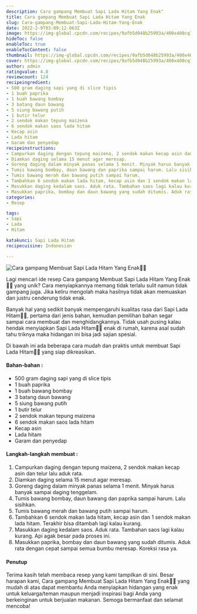 ```yaml
---
description: Cara gampang Membuat Sapi Lada Hitam Yang Enak"
title: Cara gampang Membuat Sapi Lada Hitam Yang Enak
slug: Cara-gampang-Membuat-Sapi-Lada-Hitam-Yang-Enak
date: 2022-2-9T03:09:12.063Z
image: https://img-global.cpcdn.com/recipes/9afb5d048b25993a/400x400cq70/photo.jpg
hideToc: false
enableToc: true
enableTocContent: false
thumbnail: https://img-global.cpcdn.com/recipes/9afb5d048b25993a/400x400cq70/photo.jpg
cover: https://img-global.cpcdn.com/recipes/9afb5d048b25993a/400x400cq70/photo.jpg
author: admin
ratingvalue: 4.8
reviewcount: 124
recipeingredient:
- 500 gram daging sapi yang di slice tipis
- 1 buah paprika
- 1 buah bawang bombay
- 3 batang daun bawang
- 5 siung bawang putih
- 1 butir telur
- 2 sendok makan tepung maizena
- 6 sendok makan saos lada hitam
- Kecap asin
- Lada hitam
- Garam dan penyedap
recipeinstructions:
- Campurkan daging dengan tepung maizena, 2 sendok makan kecap asin dan telur lalu aduk rata.
- Diamkan daging selama 15 menut agar meresap.
- Goreng daging dalam minyak panas selama 1 menit. Minyak harus banyak sampai daging tenggelam.
- Tumis bawang bombay, daun bawang dan paprika sampai harum. Lalu sisihkan.
- Tumis bawang merah dan bawang putih sampai harum.
- Tambahkan 6 sendok makan lada hitam, kecap asin dan 1 sendok makan lada hitam. Terakhir bisa ditambah lagi kalau kurang.
- Masukkan daging kedalam saos. Aduk rata. Tambahan saos lagi kalau kurang. Api agak besar pada proses ini.
- Masukkan paprika, bombay dan daun bawang yang sudah ditumis. Aduk rata dengan cepat sampai semua bumbu meresap. Koreksi rasa ya.
categories:
- Resep

tags:
- Sapi
- Lada
- Hitam

katakunci: Sapi Lada Hitam
recipecuisine: Indonesian

---
```


![Cara gampang Membuat Sapi Lada Hitam Yang Enak👩‍🍳](https://img-global.cpcdn.com/recipes/9afb5d048b25993a/400x400cq70/photo.jpg)

Lagi mencari ide resep Cara gampang Membuat Sapi Lada Hitam Yang Enak👩‍🍳 yang unik? Cara menyiapkannya memang tidak terlalu sulit namun tidak gampang juga. Jika keliru mengolah maka hasilnya tidak akan memuaskan dan justru cenderung tidak enak.

Banyak hal yang sedikit banyak mempengaruhi kualitas rasa dari Sapi Lada Hitam👩‍🍳, pertama dari jenis bahan, kemudian pemilihan bahan segar sampai cara membuat dan menghidangkannya. Tidak usah pusing kalau hendak menyiapkan Sapi Lada Hitam👩‍🍳 enak di rumah, karena asal sudah tahu triknya maka hidangan ini bisa jadi sajian spesial.

Di bawah ini ada beberapa cara mudah dan praktis untuk membuat Sapi Lada Hitam👩‍🍳 yang siap dikreasikan.

<!--inarticleads1-->

#### Bahan-bahan :

- 500 gram daging sapi yang di slice tipis
- 1 buah paprika
- 1 buah bawang bombay
- 3 batang daun bawang
- 5 siung bawang putih
- 1 butir telur
- 2 sendok makan tepung maizena
- 6 sendok makan saos lada hitam
- Kecap asin
- Lada hitam
- Garam dan penyedap

<!--inarticleads2-->

#### Langkah-langkah membuat :

1. Campurkan daging dengan tepung maizena, 2 sendok makan kecap asin dan telur lalu aduk rata.
1. Diamkan daging selama 15 menut agar meresap.
1. Goreng daging dalam minyak panas selama 1 menit. Minyak harus banyak sampai daging tenggelam.
1. Tumis bawang bombay, daun bawang dan paprika sampai harum. Lalu sisihkan.
1. Tumis bawang merah dan bawang putih sampai harum.
1. Tambahkan 6 sendok makan lada hitam, kecap asin dan 1 sendok makan lada hitam. Terakhir bisa ditambah lagi kalau kurang.
1. Masukkan daging kedalam saos. Aduk rata. Tambahan saos lagi kalau kurang. Api agak besar pada proses ini.
1. Masukkan paprika, bombay dan daun bawang yang sudah ditumis. Aduk rata dengan cepat sampai semua bumbu meresap. Koreksi rasa ya.

#### Penutup

Terima kasih telah membaca resep yang kami tampilkan di sini. Besar harapan kami, Cara gampang Membuat Sapi Lada Hitam Yang Enak👩‍🍳 yang mudah di atas dapat membantu Anda menyiapkan hidangan yang enak untuk keluarga/teman maupun menjadi inspirasi bagi Anda yang berkeinginan untuk berjualan makanan. Semoga bermanfaat dan selamat mencoba!
